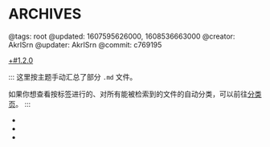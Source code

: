 # ARCHIVES

@tags: root
@updated: 1607595626000, 1608536663000
@creator: AkrISrn
@updater: AkrISrn
@commit: c769195

[+#1.2.0](/snippets/version-when-last-update.md)

:::
这里按主题手动汇总了部分 `.md` 文件。

如果你想查看按标签进行的、对所有能被检索到的文件的自动分类，可以前往[分类页](/categories.md "#")。
:::

- [](/docs/compile.md "#")
- [](/docs/config.md "#")
- [](/docs/deploy.md "#")
